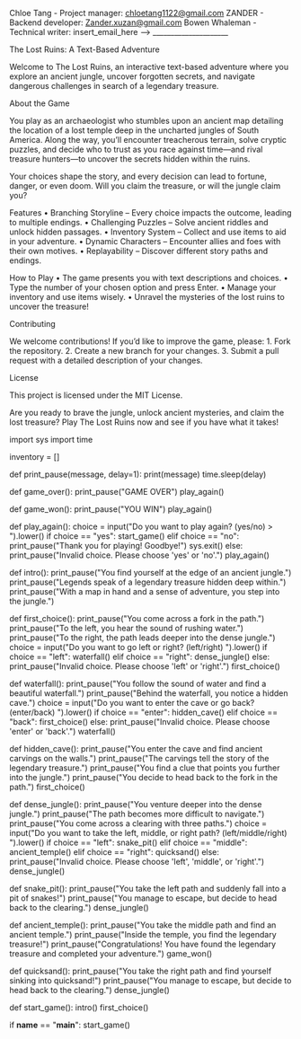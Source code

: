 Chloe Tang - Project manager: chloetang1122@gmail.com
ZANDER - Backend developer: Zander.xuzan@gmail.com
Bowen Whaleman - Technical writer: insert_email_here --> _____________________

The Lost Ruins: A Text-Based Adventure

Welcome to The Lost Ruins, an interactive text-based adventure where you explore an ancient jungle, uncover forgotten secrets, and navigate dangerous challenges in search of a legendary treasure.

About the Game

You play as an archaeologist who stumbles upon an ancient map detailing the location of a lost temple deep in the uncharted jungles of South America. Along the way, you’ll encounter treacherous terrain, solve cryptic puzzles, and decide who to trust as you race against time—and rival treasure hunters—to uncover the secrets hidden within the ruins.

Your choices shape the story, and every decision can lead to fortune, danger, or even doom. Will you claim the treasure, or will the jungle claim you?

Features
	•	Branching Storyline – Every choice impacts the outcome, leading to multiple endings.
	•	Challenging Puzzles – Solve ancient riddles and unlock hidden passages.
	•	Inventory System – Collect and use items to aid in your adventure.
	•	Dynamic Characters – Encounter allies and foes with their own motives.
	•	Replayability – Discover different story paths and endings.




How to Play
	•	The game presents you with text descriptions and choices.
	•	Type the number of your chosen option and press Enter.
	•	Manage your inventory and use items wisely.
	•	Unravel the mysteries of the lost ruins to uncover the treasure!

Contributing

We welcome contributions! If you’d like to improve the game, please:
	1.	Fork the repository.
	2.	Create a new branch for your changes.
	3.	Submit a pull request with a detailed description of your changes.

License

This project is licensed under the MIT License.

Are you ready to brave the jungle, unlock ancient mysteries, and claim the lost treasure? Play The Lost Ruins now and see if you have what it takes!



import sys
import time

inventory = []

def print_pause(message, delay=1):
    print(message)
    time.sleep(delay)

def game_over():
    print_pause("GAME OVER")
    play_again()

def game_won():
    print_pause("YOU WIN")
    play_again()

def play_again():
    choice = input("Do you want to play again? (yes/no) > ").lower()
    if choice == "yes":
        start_game()
    elif choice == "no":
        print_pause("Thank you for playing! Goodbye!")
        sys.exit()
    else:
        print_pause("Invalid choice. Please choose 'yes' or 'no'.")
        play_again()

def intro():
    print_pause("You find yourself at the edge of an ancient jungle.")
    print_pause("Legends speak of a legendary treasure hidden deep within.")
    print_pause("With a map in hand and a sense of adventure, you step into the jungle.")

def first_choice():
    print_pause("You come across a fork in the path.")
    print_pause("To the left, you hear the sound of rushing water.")
    print_pause("To the right, the path leads deeper into the dense jungle.")
    choice = input("Do you want to go left or right? (left/right) ").lower()
    if choice == "left":
        waterfall()
    elif choice == "right":
        dense_jungle()
    else:
        print_pause("Invalid choice. Please choose 'left' or 'right'.")
        first_choice()

def waterfall():
    print_pause("You follow the sound of water and find a beautiful waterfall.")
    print_pause("Behind the waterfall, you notice a hidden cave.")
    choice = input("Do you want to enter the cave or go back? (enter/back) ").lower()
    if choice == "enter":
        hidden_cave()
    elif choice == "back":
        first_choice()
    else:
        print_pause("Invalid choice. Please choose 'enter' or 'back'.")
        waterfall()

def hidden_cave():
    print_pause("You enter the cave and find ancient carvings on the walls.")
    print_pause("The carvings tell the story of the legendary treasure.")
    print_pause("You find a clue that points you further into the jungle.")
    print_pause("You decide to head back to the fork in the path.")
    first_choice()

def dense_jungle():
    print_pause("You venture deeper into the dense jungle.")
    print_pause("The path becomes more difficult to navigate.")
    print_pause("You come across a clearing with three paths.")
    choice = input("Do you want to take the left, middle, or right path? (left/middle/right) ").lower()
    if choice == "left":
        snake_pit()
    elif choice == "middle":
        ancient_temple()
    elif choice == "right":
        quicksand()
    else:
        print_pause("Invalid choice. Please choose 'left', 'middle', or 'right'.")
        dense_jungle()

def snake_pit():
    print_pause("You take the left path and suddenly fall into a pit of snakes!")
    print_pause("You manage to escape, but decide to head back to the clearing.")
    dense_jungle()

def ancient_temple():
    print_pause("You take the middle path and find an ancient temple.")
    print_pause("Inside the temple, you find the legendary treasure!")
    print_pause("Congratulations! You have found the legendary treasure and completed your adventure.")
    game_won()

def quicksand():
    print_pause("You take the right path and find yourself sinking into quicksand!")
    print_pause("You manage to escape, but decide to head back to the clearing.")
    dense_jungle()

def start_game():
    intro()
    first_choice()

if __name__ == "__main__":
    start_game()
